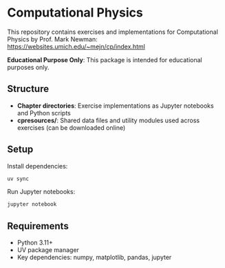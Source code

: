 # Computational Physics

This repository contains exercises and implementations for Computational Physics by Prof. Mark Newman: https://websites.umich.edu/~mejn/cp/index.html

**Educational Purpose Only**: This package is intended for educational purposes only. 

## Structure

- **Chapter directories**: Exercise implementations as Jupyter notebooks and Python scripts
- **cpresources/**: Shared data files and utility modules used across exercises (can be downloaded online)

## Setup

Install dependencies:
```bash
uv sync
```

Run Jupyter notebooks:
```bash
jupyter notebook
```

## Requirements

- Python 3.11+
- UV package manager
- Key dependencies: numpy, matplotlib, pandas, jupyter
